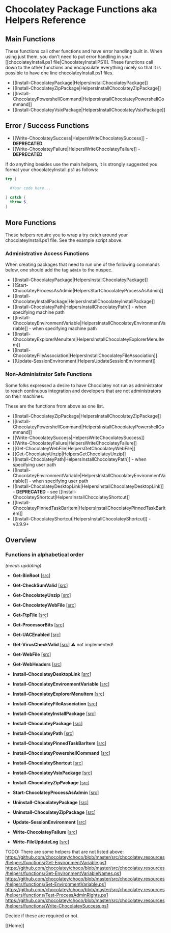 # Chocolatey Package Functions aka Helpers Reference

## Main Functions

These functions call other functions and have error handling built in. When using just them, you don't need to put error handling in your [[chocolateyInstall.ps1 file|ChocolateyInstallPS1]]. These functions call down to the other functions and encapsulate everything nicely so that it is possible to have one line chocolateyInstall.ps1 files.

* [[Install-ChocolateyPackage|HelpersInstallChocolateyPackage]]
* [[Install-ChocolateyZipPackage|HelpersInstallChocolateyZipPackage]]
* [[Install-ChocolateyPowershellCommand|HelpersInstallChocolateyPowershellCommand]]
* [[Install-ChocolateyVsixPackage|HelpersInstallChocolateyVsixPackage]]

## Error / Success Functions

* [[Write-ChocolateySuccess|HelpersWriteChocolateySuccess]]  - **DEPRECATED**
* [[Write-ChocolateyFailure|HelpersWriteChocolateyFailure]]  - **DEPRECATED**

If do anything besides use the main helpers, it is strongly suggested you format your chocolateyInstall.ps1 as follows:

```powershell
try {

  #Your code here...

} catch {
  throw $_
}
```

## More Functions

These helpers require you to wrap a try catch around your chocolateyInstall.ps1 file. See the example script above.

### Administrative Access Functions

When creating packages that need to run one of the following commands below, one should add the tag `admin` to the nuspec.

* [[Install-ChocolateyPackage|HelpersInstallChocolateyPackage]]
* [[Start-ChocolateyProcessAsAdmin|HelpersStartChocolateyProcessAsAdmin]]
* [[Install-ChocolateyInstallPackage|HelpersInstallChocolateyInstallPackage]]
* [[Install-ChocolateyPath|HelpersInstallChocolateyPath]] - when specifying machine path
* [[Install-ChocolateyEnvironmentVariable|HelpersInstallChocolateyEnvironmentVariable]] - when specifying machine path
* [[Install-ChocolateyExplorerMenuItem|HelpersInstallChocolateyExplorerMenuItem]]
* [[Install-ChocolateyFileAssociation|HelpersInstallChocolateyFileAssociation]]
* [[Update-SessionEnvironment|HelpersUpdateSessionEnvironment]]

### Non-Administrator Safe Functions

Some folks expressed a desire to have Chocolatey not run as administrator to reach continuous integration and developers that are not administrators on their machines.

These are the functions from above as one list.

* [[Install-ChocolateyZipPackage|HelpersInstallChocolateyZipPackage]]
* [[Install-ChocolateyPowershellCommand|HelpersInstallChocolateyPowershellCommand]]
* [[Write-ChocolateySuccess|HelpersWriteChocolateySuccess]]
* [[Write-ChocolateyFailure|HelpersWriteChocolateyFailure]]
* [[Get-ChocolateyWebFile|HelpersGetChocolateyWebFile]]
* [[Get-ChocolateyUnzip|HelpersGetChocolateyUnzip]]
* [[Install-ChocolateyPath|HelpersInstallChocolateyPath]] - when specifying user path
* [[Install-ChocolateyEnvironmentVariable|HelpersInstallChocolateyEnvironmentVariable]] - when specifying user path
* [[Install-ChocolateyDesktopLink|HelpersInstallChocolateyDesktopLink]] - **DEPRECATED** - see [[Install-ChocolateyShortcut|HelpersInstallChocolateyShortcut]]
* [[Install-ChocolateyPinnedTaskBarItem|HelpersInstallChocolateyPinnedTaskBarItem]]
* [[Install-ChocolateyShortcut|HelpersInstallChocolateyShortcut]] - v0.9.9+

## Overview

### Functions in alphabetical order

_(needs updating)_

* __Get-BinRoot__ \[[src](https://github.com/chocolatey/choco/blob/master/src/chocolatey.resources/helpers/functions/Get-BinRoot.ps1)\]

* __Get-CheckSumValid__ \[[src](https://github.com/chocolatey/choco/blob/master/src/chocolatey.resources/helpers/functions/Get-CheckSumValid.ps1)\]

* __Get-ChocolateyUnzip__ \[[src](https://github.com/chocolatey/choco/blob/master/src/chocolatey.resources/helpers/functions/Get-ChocolateyUnzip.ps1)\]

* __Get-ChocolateyWebFile__ \[[src](https://github.com/chocolatey/choco/blob/master/src/chocolatey.resources/helpers/functions/Get-ChocolateyWebFile.ps1)\]

* __Get-FtpFile__ \[[src](https://github.com/chocolatey/choco/blob/master/src/chocolatey.resources/helpers/functions/Get-FtpFile.ps1)\]

* __Get-ProcessorBits__ \[[src](https://github.com/chocolatey/choco/blob/master/src/chocolatey.resources/helpers/functions/Get-ProcessorBits.ps1)\]

* __Get-UACEnabled__ \[[src](https://github.com/chocolatey/choco/blob/master/src/chocolatey.resources/helpers/functions/Get-UACEnabled.ps1)\]

* __Get-VirusCheckValid__ \[[src](https://github.com/chocolatey/choco/blob/master/src/chocolatey.resources/helpers/functions/Get-VirusCheckValid.ps1)\]
:warning: not implemented!

* __Get-WebFile__ \[[src](https://github.com/chocolatey/choco/blob/master/src/chocolatey.resources/helpers/functions/Get-WebFile.ps1)\]

* __Get-WebHeaders__ \[[src](https://github.com/chocolatey/choco/blob/master/src/chocolatey.resources/helpers/functions/Get-WebHeaders.ps1)\]

* __Install-ChocolateyDesktopLink__ \[[src](https://github.com/chocolatey/choco/blob/master/src/chocolatey.resources/helpers/functions/Install-ChocolateyDesktopLink.ps1)\]

* __Install-ChocolateyEnvironmentVariable__ \[[src](https://github.com/chocolatey/choco/blob/master/src/chocolatey.resources/helpers/functions/Install-ChocolateyEnvironmentVariable.ps1)\]

* __Install-ChocolateyExplorerMenuItem__ \[[src](https://github.com/chocolatey/choco/blob/master/src/chocolatey.resources/helpers/functions/Install-ChocolateyExplorerMenuItem.ps1)\]

* __Install-ChocolateyFileAssociation__ \[[src](https://github.com/chocolatey/choco/blob/master/src/chocolatey.resources/helpers/functions/Install-ChocolateyFileAssociation.ps1)\]

* __Install-ChocolateyInstallPackage__ \[[src](https://github.com/chocolatey/choco/blob/master/src/chocolatey.resources/helpers/functions/Install-ChocolateyInstallPackage.ps1)\]

* __Install-ChocolateyPackage__ \[[src](https://github.com/chocolatey/choco/blob/master/src/chocolatey.resources/helpers/functions/Install-ChocolateyPackage.ps1)\]

* __Install-ChocolateyPath__ \[[src](https://github.com/chocolatey/choco/blob/master/src/chocolatey.resources/helpers/functions/Install-ChocolateyPath.ps1)\]

* __Install-ChocolateyPinnedTaskBarItem__ \[[src](https://github.com/chocolatey/choco/blob/master/src/chocolatey.resources/helpers/functions/Install-ChocolateyPinnedTaskBarItem.ps1)\]

* __Install-ChocolateyPowershellCommand__ \[[src](https://github.com/chocolatey/choco/blob/master/src/chocolatey.resources/helpers/functions/Install-ChocolateyPowershellCommand.ps1)\]

* __Install-ChocolateyShortcut__ \[[src](https://github.com/chocolatey/choco/blob/master/src/chocolatey.resources/helpers/functions/Install-ChocolateyShortcut.ps1)\]

* __Install-ChocolateyVsixPackage__ \[[src](https://github.com/chocolatey/choco/blob/master/src/chocolatey.resources/helpers/functions/Install-ChocolateyVsixPackage.ps1)\]

* __Install-ChocolateyZipPackage__ \[[src](https://github.com/chocolatey/choco/blob/master/src/chocolatey.resources/helpers/functions/Install-ChocolateyZipPackage.ps1)\]

* __Start-ChocolateyProcessAsAdmin__ \[[src](https://github.com/chocolatey/choco/blob/master/src/chocolatey.resources/helpers/functions/Start-ChocolateyProcessAsAdmin.ps1)\]

* __Uninstall-ChocolateyPackage__ \[[src](https://github.com/chocolatey/choco/blob/master/src/chocolatey.resources/helpers/functions/Uninstall-ChocolateyPackage.ps1)\]

* __Uninstall-ChocolateyZipPackage__ \[[src](https://github.com/chocolatey/choco/blob/master/src/chocolatey.resources/helpers/functions/UnInstall-ChocolateyZipPackage.ps1)\]

* __Update-SessionEnvironment__ \[[src](https://github.com/chocolatey/choco/blob/master/src/chocolatey.resources/helpers/functions/Update-SessionEnvironment.ps1)\]

* __Write-ChocolateyFailure__ \[[src](https://github.com/chocolatey/choco/blob/master/src/chocolatey.resources/helpers/functions/Write-ChocolateyFailure.ps1)\]

* __Write-FileUpdateLog__ \[[src](https://github.com/chocolatey/choco/blob/master/src/chocolatey.resources/helpers/functions/Write-FileUpdateLog.ps1)\]

TODO: There are some helpers that are not listed above:
https://github.com/chocolatey/choco/blob/master/src/chocolatey.resources/helpers/functions/Get-EnvironmentVariable.ps1
https://github.com/chocolatey/choco/blob/master/src/chocolatey.resources/helpers/functions/Get-EnvironmentVariableNames.ps1
https://github.com/chocolatey/choco/blob/master/src/chocolatey.resources/helpers/functions/Set-EnvironmentVariable.ps1
https://github.com/chocolatey/choco/blob/master/src/chocolatey.resources/helpers/functions/Test-ProcessAdminRights.ps1
https://github.com/chocolatey/choco/blob/master/src/chocolatey.resources/helpers/functions/Write-ChocolateySuccess.ps1

Decide if these are required or not.

[[Home]]